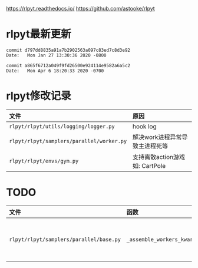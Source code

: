 https://rlpyt.readthedocs.io/
https://github.com/astooke/rlpyt     

# rlpyt最新更新

```
commit d797dd8835a91a7b2902563a097c83ed7c8d3e92
Date:   Mon Jan 27 13:30:36 2020 -0800
```

```
commit a865f6712a049f9fd26500e924114e9582a6a5c2
Date:   Mon Apr 6 18:20:33 2020 -0700
```

# rlpyt修改记录

| 文件 | 原因 |
|:----|:----|
|`rlpyt/rlpyt/utils/logging/logger.py` | hook log |
|`rlpyt/rlpyt/samplers/parallel/worker.py` | 解决work进程异常导致主进程死等 |
|`rlpyt/rlpyt/envs/gym.py` | 支持离散action游戏如: CartPole |

# TODO

| 文件 | 函数 | 问题 |
|:----|:----|:----|
|`rlpyt/rlpyt/samplers/parallel/base.py` | `_assemble_workers_kwargs` | `samples_np`参数函数内外会变化, 不知原因, 放弃解决 |
